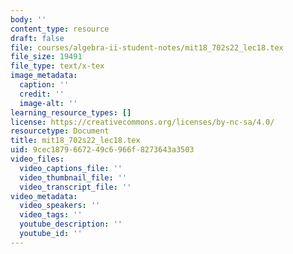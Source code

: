 ```yaml
---
body: ''
content_type: resource
draft: false
file: courses/algebra-ii-student-notes/mit18_702s22_lec18.tex
file_size: 19491
file_type: text/x-tex
image_metadata:
  caption: ''
  credit: ''
  image-alt: ''
learning_resource_types: []
license: https://creativecommons.org/licenses/by-nc-sa/4.0/
resourcetype: Document
title: mit18_702s22_lec18.tex
uid: 9cec1879-6672-49c6-966f-8273643a3503
video_files:
  video_captions_file: ''
  video_thumbnail_file: ''
  video_transcript_file: ''
video_metadata:
  video_speakers: ''
  video_tags: ''
  youtube_description: ''
  youtube_id: ''
---
```

